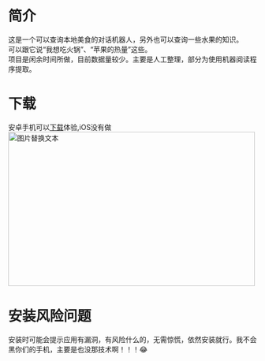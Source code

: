 # 简介
这是一个可以查询本地美食的对话机器人，另外也可以查询一些水果的知识。<br>
可以跟它说“我想吃火锅”、“苹果的热量”这些。<br>
项目是闲余时间所做，目前数据量较少。主要是人工整理，部分为使用机器阅读程序提取。
# 下载
安卓手机可以[下载](http://ys-k.ys168.com/617764315/615161769/TtiLwfi45372K865TOJWeb/app-release.apk)体验,iOS没有做
<img src="http://p1-ks3.532106.com/33f925f1f92649678221088fdfb531a1.jpg" alt="图片替换文本" width="500" height="313" align="bottom" />
# 安装风险问题
安装时可能会提示应用有漏洞，有风险什么的，无需惊慌，依然安装就行。我不会黑你们的手机，主要是也没那技术啊！！！😂<br>


